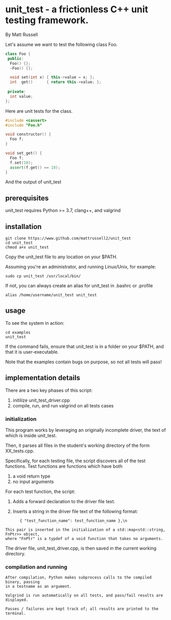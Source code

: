 
# unit_test - a frictionless C++ unit testing framework.
By Matt Russell

Let's assume we want to test the following class Foo. 

```cpp
class Foo {
 public:
  Foo() {};
  ~Foo() {};

  void set(int x) { this->value = x; };
  int  get()      { return this->value; };
  
 private:
  int value; 
};
```

Here are unit tests for the class. 

```cpp
#include <cassert>
#include "Foo.h"

void constructor() {
  Foo f; 
}

void set_get() {
  Foo f; 
  f.set(10); 
  assert(f.get() == 10); 
}   
```
And the output of unit_test



## prerequisites 

unit_test requires Python >= 3.7, clang++, and valgrind

## installation

    git clone https://www.github.com/mattrussell2/unit_test
    cd unit_test
    chmod a+x unit_test

Copy the unit_test file to any location on your $PATH.

Assuming you're an administrator, and running Linux/Unix, for example: 
    
    sudo cp unit_test /usr/local/bin/
    
If not, you can always create an alias for unit_test in .bashrc or .profile

    alias /home/username/unit_test unit_test

## usage

To see the system in action:  

    cd examples
    unit_test
    
If the command fails, ensure that unit_test is in a folder on your $PATH, and 
that it is user-executable. 

Note that the examples contain bugs on purpose, so not all tests will pass!

## implementation details 

There are a two key phases of this script: 

1) initilize unit_test_driver.cpp
2) compile, run, and run valgrind on all tests cases

### initialization

This program works by leveraging an originally incomplete driver, the text of
which is inside unit_test.

Then, it parses all files in the student's working directory of the form XX_tests.cpp.

Specifically, for each testing file, the script discovers all of the test functions. 
Test functions are functions which have both
  1) a void return type
  2) no input arguments

For each test function, the script:
  1) Adds a forward declaration to the driver file text. 
  2) Inserts a string in the driver file text of the following format:
          
            { "test_function_name": test_function_name },\n

    This pair is inserted in the initialization of a std::map<std::string, FnPtr>> object,
    where "FnPtr" is a typdef of a void function that takes no arguments.

The driver file, unit_test_driver.cpp, is then saved in the current working directory.

### compilation and running

    After compilation, Python makes subprocess calls to the compiled binary, passing 
    in a testname as an argument.

    Valgrind is run automatically on all tests, and pass/fail results are displayed. 

    Passes / failures are kept track of; all results are printed to the terminal. 
